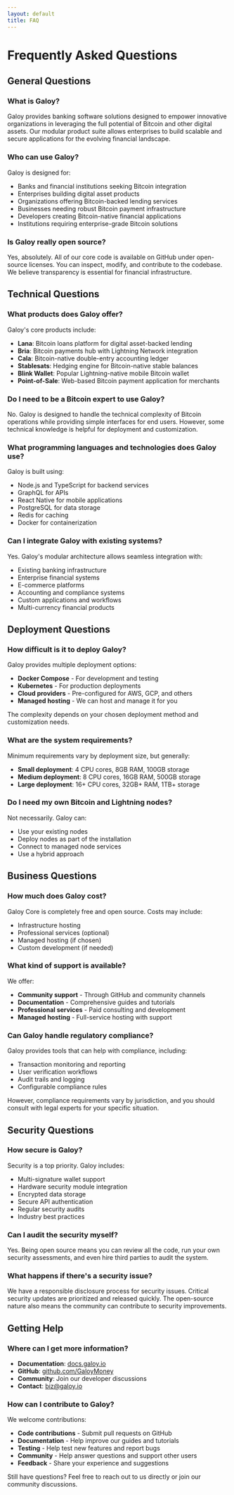 ```yaml
---
layout: default
title: FAQ
---
```


# Frequently Asked Questions

## General Questions

### What is Galoy?
Galoy provides banking software solutions designed to empower innovative organizations in leveraging the full potential of Bitcoin and other digital assets. Our modular product suite allows enterprises to build scalable and secure applications for the evolving financial landscape.

### Who can use Galoy?
Galoy is designed for:
- Banks and financial institutions seeking Bitcoin integration
- Enterprises building digital asset products
- Organizations offering Bitcoin-backed lending services
- Businesses needing robust Bitcoin payment infrastructure
- Developers creating Bitcoin-native financial applications
- Institutions requiring enterprise-grade Bitcoin solutions

### Is Galoy really open source?
Yes, absolutely. All of our core code is available on GitHub under open-source licenses. You can inspect, modify, and contribute to the codebase. We believe transparency is essential for financial infrastructure.

## Technical Questions

### What products does Galoy offer?
Galoy's core products include:
- **Lana**: Bitcoin loans platform for digital asset-backed lending
- **Bria**: Bitcoin payments hub with Lightning Network integration
- **Cala**: Bitcoin-native double-entry accounting ledger
- **Stablesats**: Hedging engine for Bitcoin-native stable balances
- **Blink Wallet**: Popular Lightning-native mobile Bitcoin wallet
- **Point-of-Sale**: Web-based Bitcoin payment application for merchants

### Do I need to be a Bitcoin expert to use Galoy?
No. Galoy is designed to handle the technical complexity of Bitcoin operations while providing simple interfaces for end users. However, some technical knowledge is helpful for deployment and customization.

### What programming languages and technologies does Galoy use?
Galoy is built using:
- Node.js and TypeScript for backend services
- GraphQL for APIs
- React Native for mobile applications
- PostgreSQL for data storage
- Redis for caching
- Docker for containerization

### Can I integrate Galoy with existing systems?
Yes. Galoy's modular architecture allows seamless integration with:
- Existing banking infrastructure
- Enterprise financial systems
- E-commerce platforms
- Accounting and compliance systems
- Custom applications and workflows
- Multi-currency financial products

## Deployment Questions

### How difficult is it to deploy Galoy?
Galoy provides multiple deployment options:
- **Docker Compose** - For development and testing
- **Kubernetes** - For production deployments
- **Cloud providers** - Pre-configured for AWS, GCP, and others
- **Managed hosting** - We can host and manage it for you

The complexity depends on your chosen deployment method and customization needs.

### What are the system requirements?
Minimum requirements vary by deployment size, but generally:
- **Small deployment**: 4 CPU cores, 8GB RAM, 100GB storage
- **Medium deployment**: 8 CPU cores, 16GB RAM, 500GB storage
- **Large deployment**: 16+ CPU cores, 32GB+ RAM, 1TB+ storage

### Do I need my own Bitcoin and Lightning nodes?
Not necessarily. Galoy can:
- Use your existing nodes
- Deploy nodes as part of the installation
- Connect to managed node services
- Use a hybrid approach

## Business Questions

### How much does Galoy cost?
Galoy Core is completely free and open source. Costs may include:
- Infrastructure hosting
- Professional services (optional)
- Managed hosting (if chosen)
- Custom development (if needed)

### What kind of support is available?
We offer:
- **Community support** - Through GitHub and community channels
- **Documentation** - Comprehensive guides and tutorials
- **Professional services** - Paid consulting and development
- **Managed hosting** - Full-service hosting with support

### Can Galoy handle regulatory compliance?
Galoy provides tools that can help with compliance, including:
- Transaction monitoring and reporting
- User verification workflows
- Audit trails and logging
- Configurable compliance rules

However, compliance requirements vary by jurisdiction, and you should consult with legal experts for your specific situation.

## Security Questions

### How secure is Galoy?
Security is a top priority. Galoy includes:
- Multi-signature wallet support
- Hardware security module integration
- Encrypted data storage
- Secure API authentication
- Regular security audits
- Industry best practices

### Can I audit the security myself?
Yes. Being open source means you can review all the code, run your own security assessments, and even hire third parties to audit the system.

### What happens if there's a security issue?
We have a responsible disclosure process for security issues. Critical security updates are prioritized and released quickly. The open-source nature also means the community can contribute to security improvements.

## Getting Help

### Where can I get more information?
- **Documentation**: [docs.galoy.io](https://docs.galoy.io)
- **GitHub**: [github.com/GaloyMoney](https://github.com/GaloyMoney)
- **Community**: Join our developer discussions
- **Contact**: [biz@galoy.io](mailto:biz@galoy.io)

### How can I contribute to Galoy?
We welcome contributions:
- **Code contributions** - Submit pull requests on GitHub
- **Documentation** - Help improve our guides and tutorials
- **Testing** - Help test new features and report bugs
- **Community** - Help answer questions and support other users
- **Feedback** - Share your experience and suggestions

Still have questions? Feel free to reach out to us directly or join our community discussions.
